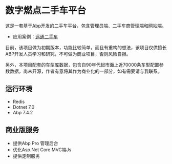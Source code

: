 # 数字燃点二手车平台

这是一套基于[Abp](https://abp.io)开发的二手车平台，包含管理员端、二手车商管理端和网站端。

* 应用案例：[远通二手车](https://ershouche.lyqgm.com/)

目前，该项目做为初期版本，功能比较简单，而且有重构的想法，该项目仅供擅长ABP开发人员学习和研究，不可做为商业项目，否则风险自担。

另外，本项目配套的车型库数据，包含自90年代起市面上近70000条车型配置参数数据，尚未开源，作者有意将其作为商业化的一部分，如有需要请与我联系。

## 运行环境
* Redis
* Dotnet 7.0
* Abp 7.4.2

## 商业版服务
* 提供Abp Pro 管理后台
* 优化Asp.Net Core MVC端Js
* 提供定制服务
